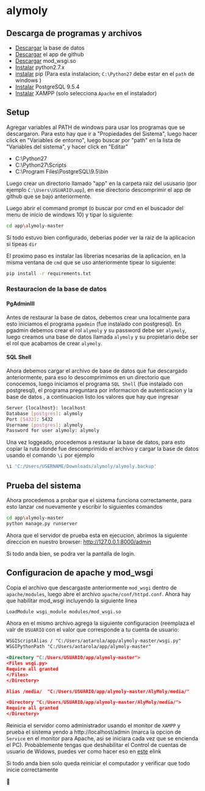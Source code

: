 # alymoly

## Descarga de programas y archivos
* [Descargar](http://archivos.crecelibre.cl/alymoly.zip) la base de datos
* [Descargar](https://github.com/CreceLibre/alymoly/archive/master.zip) el app de github
* [Descargar](https://drive.google.com/file/d/0ByCItVM01v6eZnVnbmRWTlJuZDQ/view) mod_wsgi.so
* [Instalar](https://www.python.org/downloads/) python2.7.x  
* [instalar](https://pip.pypa.io/en/latest/installing/) pip  (Para esta instalacion; `C:\Python27` debe estar en el `path` de windows )
* [Instalar](https://www.postgresql.org/download/windows/) PostgreSQL 9.5.4
* [Instalar](https://www.apachefriends.org/xampp-files/5.5.37/xampp-win32-5.5.37-0-VC11-installer.exe) XAMPP (solo selecciona `Apache` en el instalador)

## Setup

Agregar variables al PATH de windows para usar los programas que se descargaron. Para esto hay que ir a "Propiedades del Sistema", luego hacer click en "Variables de entorno", luego buscar por "path" en la lista de "Variables del sistema", y hacer click en "Editar"
* C:\Python27
* C:\Python27\Scripts
* C:\Program Files\PostgreSQL\9.5\bin

Luego crear un directorio llamado "app" en la carpeta raiz del ususario (por ejemplo `C:\Users\USUARIO\app`), en ese directorio descomprimir el app de github que se bajo anteriormente.

Luego abrir el command prompt (o buscar por cmd en el buscador del menu de inicio de windows 10) y tipar lo siguiente:
```bash
cd app\alymoly-master
```
Si todo estuvo bien configurado, deberias poder ver la raiz de la aplicacion si tipeas `dir`

El proximo paso es instalar las librerias ncesarias de la aplicacion, en la misma ventana de `cmd` que se uso anteriormente tipear lo siguiente:
```bash
pip install -r requirements.txt
```
### Restauracion de la base de datos
#### PgAdminIII
Antes de restaurar la base de datos, debemos crear una localmente para esto iniciamos el programa `pgadmin` (fue instalado con postgresql).
En pgadmin debemos crear el rol `alymoly` y su password debe ser `alymoly`, luego creamos una base de datos llamada `alymoly` y su propietario debe ser el rol que acabamos de crear `alymoly`.
#### SQL Shell
Ahora debemos cargar el archivo de base de datos que fue descargado anteriormente, para eso lo descomprimimos en un directorio que conocemos, luego iniciamos el programa `SQL Shell`  (fue instalado con postgresql), el programa preguntara por informacion de autenticacion y la base de datos , a continuacion listo los valores que hay que ingresar
```bash
Server {localhost}: localhost
Database [postgres]: alymoly
Port [5432]: 5432
Username [postgres]: alymoly
Password for user alymoly: alymoly
```
Una vez loggeado, procedemos a restaurar la base de datos, para esto copiar la ruta donde fue descomprimido el archivo y cargar la base de datos usando el comando `\i` por ejemplo
```bash
\i 'C:/Users/USERNAME/Downloads/alymoly/alymoly.backup'
```

## Prueba del sistema

Ahora procedemos a probar que el sistema funciona correctamente, para esto lanzar `cmd` nuevamente y escribir lo siguientes comandos
```bash
cd app\alymoly-master
python manage.py runserver
```

Ahora que el servidor de prueba esta en ejecucion, abrimos la siguiente direccion en nuestro browser: http://127.0.0.1:8000/admin

Si todo anda bien, se podra ver la pantalla de login.

## Configuracion de apache y mod_wsgi
Copia el archivo que descargaste anteriormente `mod_wsgi` dentro de `apache/modules`, luego abre el archivo `apache/conf/httpd.conf`. Ahora hay que habilitar mod_wsgi incluyendo la siguiente linea
```xml
LoadModule wsgi_module modules/mod_wsgi.so
```
Ahora en el mismo archivo agrega la siguiente configuracion (reemplaza el valr de `USUARIO` con el valor que corresponde a tu cuenta de usuario:
```xml
WSGIScriptAlias / "C:/Users/aotarola/app/alymoly-master/wsgi.py"
WSGIPythonPath "C:/Users/aotarola/app/alymoly-master"

<Directory "C:/Users/USUARIO/app/alymoly-master">
<Files wsgi.py>
Require all granted
</Files>
</Directory>

Alias /media/  "C:/Users/USUARIO/app/alymoly-master/AlyMoly/media/"

<Directory "C:/Users/USUARIO/app/alymoly-master/AlyMoly/media/">
Require all granted
</Directory>

```

Reinicia el servidor como administrador usando el monitor de `XAMPP` y prueba el sistema yendo a http://localhost/admin (marca la opcion de `Service` en el monitor para Apache, asi se iniciara cada vez que se encienda el PC). Probablemente tengas que deshabilitar el Control de cuentas de usuario de Widows, puedes ver como hacer eso en [este](http://www.howtogeek.com/howto/windows-vista/disable-user-account-control-uac-the-easy-way-on-windows-vista/) elink

Si todo anda bien solo queda reiniciar el computador y verificar que todo inicie correctamente

:sushi:
